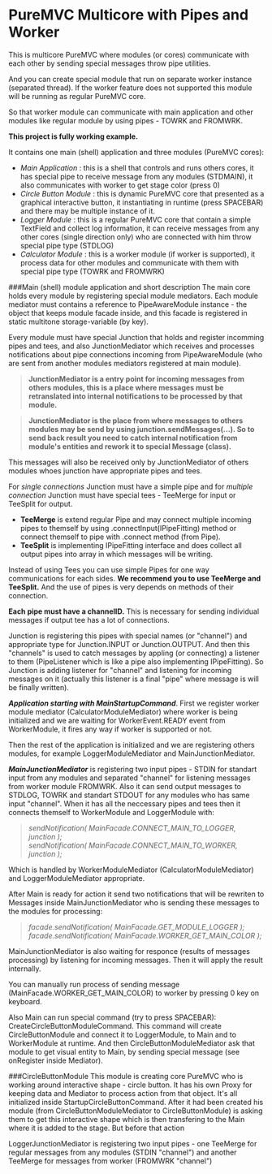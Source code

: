 # PureMVC Multicore with Pipes and Worker

This is multicore PureMVC where modules (or cores) communicate with each other by sending special messages throw pipe utilities. 

And you can create special module that run on separate worker instance (separated thread). If the worker feature does not supported this module will be running as regular PureMVC core. 

So that worker module can communicate with main application and other modules like regular module by using pipes - TOWRK and FROMWRK.

**This project is fully working example.**

It contains one main (shell) application and three modules (PureMVC cores):
- *Main Application* : this is a shell that controls and runs others cores, it has special pipe to receive message from any modules (STDMAIN), it also communicates with worker to get stage color (press 0) 
- *Circle Button Module* : this is dynamic PureMVC core that presented as a graphical interactive button, it instantiating in runtime (press SPACEBAR) and there may be multiple instance of it.
- *Logger Module* : this is a regular PureMVC core that contain a simple TextField and collect log information, it can receive messages from any other cores (single direction only) who are connected with him throw special pipe type (STDLOG)
- *Calculator Module* : this is a worker module (if worker is supported), it process data for other modules and communicate with them with special pipe type (TOWRK and FROMWRK)

###Main (shell) module application and short description
The main core holds every module by registering special module mediators. Each module mediator must contains a reference to PipeAwareModule instance - the object that keeps module facade inside, and this facade is registered in static multitone storage-variable (by key). 

Every module must have special Junction that holds and register incomming pipes and tees, and also JunctionMediator which receives and processes notifications about pipe connections incoming from PipeAwareModule (who are sent from another modules mediators registered at main module). 
> **JunctionMediator is a entry point for incoming messages from others modules, this is a place where messages must be retranslated into internal notifications to be processed by that module.**

> **JunctionMediator is the place from where messages to others modules may be send by using junction.sendMessages(...). So to send back result you need to catch internal notification from module's entities and rework it to special Message (class).**

This messages will also be received only by JunctionMediator of others modules whoes junction have appropriate pipes and tees. 

For *single connections* Junction must have a simple pipe and for *multiple connection* Junction must have special tees - TeeMerge for input or TeeSplit for output.
- **TeeMerge** is extend regular Pipe and may connect multiple incoming pipes to themself by using .connectInput(IPipeFitting) method or connect themself to pipe with .connect method (from Pipe).
- **TeeSplit** is implementing IPipeFitting interface and does collect all output pipes into array in which messages will be writing. 

Instead of using Tees you can use simple Pipes for one way communications for each sides. **We recommend you to use TeeMerge and TeeSplit.** And the use of pipes is very depends on methods of their connection. 

**Each pipe must have a channelID.** This is necessary for sending individual messages if output tee has a lot of connections.

Junction is registering this pipes with special names (or "channel") and appropriate type for Junction.INPUT or Junction.OUTPUT. And then this "channels" is used to catch messages by appling (or connecting) a listener to them (PipeListener which is like a pipe also implementing IPipeFitting). So Junction is adding listener for "channel" and listening for incoming messages on it (actually this listener is a final "pipe" where message is will be finally written).

**_Application starting with MainStartupCommand_**. First we register worker module mediator (CalculatorModuleMediator) where worker is being initialized and we are waiting for WorkerEvent.READY event from WorkerModule, it fires any way if worker is supported or not. 

Then the rest of the application is initialized and we are registering others modules, for example LoggerModuleMediator and MainJunctionMediator.

**_MainJunctionMediator_** is registering two input pipes - STDIN for standart input from any modules and separated "channel" for listening messages from worker module FROMWRK. Also it can send output messages to STDLOG, TOWRK and standart STDOUT for any modules who has same input "channel". When it has all the neccessary pipes and tees then it connects themself to WorkerModule and LoggerModule with:
>*sendNotification( MainFacade.CONNECT_MAIN_TO_LOGGER, junction );<br>
sendNotification( MainFacade.CONNECT_MAIN_TO_WORKER, junction );*

Which is handled by WorkerModuleMediator (CalculatorModuleMediator) and LoggerModuleMediator appropriate.

After Main is ready for action it send two notifications that will be rewriten to Messages inside MainJunctionMediator who is sending these messages to the modules for processing:
>*facade.sendNotification( MainFacade.GET_MODULE_LOGGER );<br>
facade.sendNotification( MainFacade.WORKER_GET_MAIN_COLOR );*

MainJunctionMediator is also waiting for responce (results of messages processing) by listening for incoming messages. Then it will apply the result internally.

You can manually run process of sending message (MainFacade.WORKER_GET_MAIN_COLOR) to worker by pressing 0 key on keyboard.

Also Main can run special command (try to press SPACEBAR): CreateCircleButtonModuleCommand.
This command will create CircleButtonModule and connect it to LoggerModule, to Main and to WorkerModule at runtime. And then CircleButtonModuleMediator ask that module to get visual entity to Main, by sending special message (see onRegister inside Mediator).

###CircleButtonModule
This module is creating core PureMVC who is working around interactive shape - circle button. It has his own Proxy for keeping data and Mediator to process action from that object. It's all initialized inside StartupCircleButtonCommand.
After it had been created his module (from CircleButtonModuleMediator to CircleButtonModule) is asking them to get this interactive shape which is then transfering to the Main where it is added to the stage. But before that action 



LoggerJunctionMediator is registering two input pipes - one TeeMerge for regular messages from any modules (STDIN "channel") and another TeeMerge for messages from worker (FROMWRK "channel")

